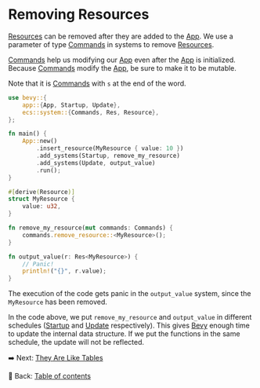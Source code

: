 # Removing Resources

[Resources](https://docs.rs/bevy/latest/bevy/ecs/system/trait.Resource.html) can be removed after they are added to the [App](https://docs.rs/bevy/latest/bevy/app/struct.App.html).
We use a parameter of type [Commands](https://docs.rs/bevy/latest/bevy/ecs/system/struct.Commands.html) in systems to remove [Resources](https://docs.rs/bevy/latest/bevy/ecs/system/trait.Resource.html).

[Commands](https://docs.rs/bevy/latest/bevy/ecs/system/struct.Commands.html) help us modifying our [App](https://docs.rs/bevy/latest/bevy/app/struct.App.html) even after the [App](https://docs.rs/bevy/latest/bevy/app/struct.App.html) is initialized.
Because [Commands](https://docs.rs/bevy/latest/bevy/ecs/system/struct.Commands.html) modify the [App](https://docs.rs/bevy/latest/bevy/app/struct.App.html), be sure to make it to be mutable.

Note that it is [Commands](https://docs.rs/bevy/latest/bevy/ecs/system/struct.Commands.html) with `s` at the end of the word.

```rust
use bevy::{
    app::{App, Startup, Update},
    ecs::system::{Commands, Res, Resource},
};

fn main() {
    App::new()
        .insert_resource(MyResource { value: 10 })
        .add_systems(Startup, remove_my_resource)
        .add_systems(Update, output_value)
        .run();
}

#[derive(Resource)]
struct MyResource {
    value: u32,
}

fn remove_my_resource(mut commands: Commands) {
    commands.remove_resource::<MyResource>();
}

fn output_value(r: Res<MyResource>) {
    // Panic!
    println!("{}", r.value);
}
```

The execution of the code gets panic in the `output_value` system, since the `MyResource` has been removed.

In the code above, we put `remove_my_resource` and `output_value` in different schedules ([Startup](https://docs.rs/bevy/latest/bevy/app/struct.Startup.html) and [Update](https://docs.rs/bevy/latest/bevy/app/struct.Update.html) respectively).
This gives [Bevy](https://bevyengine.org/) enough time to update the internal data structure.
If we put the functions in the same schedule, the update will not be reflected.

:arrow_right:  Next: [They Are Like Tables](./they_are_like_tables.md)

:blue_book: Back: [Table of contents](./../README.md)
